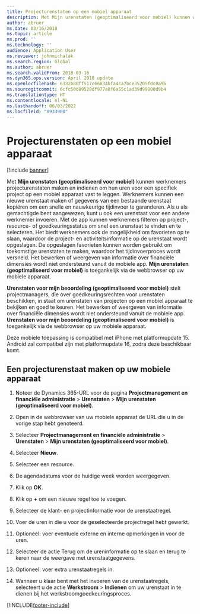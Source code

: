 ```yaml
---
title: Projecturenstaten op een mobiel apparaat
description: Met Mijn urenstaten (geoptimaliseerd voor mobiel) kunnen werknemers projecturenstaten maken en indienen om hun uren voor een specifiek project op een mobiel apparaat vast te leggen.
author: abruer
ms.date: 03/16/2018
ms.topic: article
ms.prod: ''
ms.technology: ''
audience: Application User
ms.reviewer: johnmichalak
ms.search.region: Global
ms.author: abruer
ms.search.validFrom: 2018-03-16
ms.dyn365.ops.version: April 2018 update
ms.openlocfilehash: 6332b80ff517c66834bfa4ca7bce35205fdc0a96
ms.sourcegitcommit: 6cfc50d89528df977a8f6a55c1ad39d99800d9b4
ms.translationtype: HT
ms.contentlocale: nl-NL
ms.lasthandoff: 06/03/2022
ms.locfileid: "8933900"
---
```

# <a name="project-timesheets-on-a-mobile-device"></a>Projecturenstaten op een mobiel apparaat

[!include [banner](../includes/banner.md)]

Met **Mijn urenstaten (geoptimaliseerd voor mobiel)** kunnen werknemers projecturenstaten maken en indienen om hun uren voor een specifiek project op een mobiel apparaat vast te leggen. Werknemers kunnen een nieuwe urenstaat maken of gegevens van een bestaande urenstaat kopiëren om een snelle en nauwkeurige tijdinvoer te garanderen. Als u als gemachtigde bent aangewezen, kunt u ook een urenstaat voor een andere werknemer invoeren. Met de app kunnen werknemers filteren op project-, resource- of goedkeuringsstatus om snel een urenstaat te vinden en te selecteren. Het biedt werknemers ook de mogelijkheid om favorieten op te slaan, waardoor de project- en activiteitsinformatie op de urenstaat wordt opgeslagen. De opgeslagen favorieten kunnen worden gebruikt om toekomstige urenstaten te maken, waardoor het tijdinvoerproces wordt versneld. Het bewerken of weergeven van informatie over financiële dimensies wordt niet ondersteund vanuit de mobiele app. **Mijn urenstaten (geoptimaliseerd voor mobiel)** is toegankelijk via de webbrowser op uw mobiele apparaat.

**Urenstaten voor mijn beoordeling (geoptimaliseerd voor mobiel)** stelt projectmanagers, die over goedkeuringsrechten voor urenstaten beschikken, in staat om urenstaten van projecten op een mobiel apparaat te bekijken en goed te keuren. Het bewerken of weergeven van informatie over financiële dimensies wordt niet ondersteund vanuit de mobiele app. **Urenstaten voor mijn beoordeling (geoptimaliseerd voor mobiel)** is toegankelijk via de webbrowser op uw mobiele apparaat.

Deze mobiele toepassing is compatibel met iPhone met platformupdate 15.
Android zal compatibel zijn met platformupdate 16, zodra deze beschikbaar komt.

## <a name="create-a-project-timesheet-on-your-mobile-device"></a>Een projecturenstaat maken op uw mobiele apparaat

1.  Noteer de Dynamics 365-URL voor de pagina **Projectmanagement en financiële administratie** \> **Urenstaten** \> **Mijn urenstaten (geoptimaliseerd voor mobiel)**.

2.  Open in de webbrowser van uw mobiele apparaat de URL die u in de vorige stap hebt genoteerd.
 
3.  Selecteer **Projectmanagement en financiële administratie** \> **Urenstaten** \> **Mijn urenstaten (geoptimaliseerd voor mobiel)**.

4.  Selecteer **Nieuw**.

5.  Selecteer een resource.

6.  De agendadatums voor de huidige week worden weergegeven.

7.  Klik op **OK**.

8.  Klik op **+** om een nieuwe regel toe te voegen.

9.  Selecteer de klant- en projectinformatie voor de urenstaatregel.

10. Voer de uren in die u voor de geselecteerde projectregel hebt gewerkt.

11. Optioneel: voer eventuele externe en interne opmerkingen in voor de uren.

12. Selecteer de actie Terug om de ureninformatie op te slaan en terug te keren naar de weergave met urenstaatgegevens.

13. Optioneel: voer extra urenstaatregels in.

14. Wanneer u klaar bent met het invoeren van de urenstaatregels, selecteert u de actie **Werkstroom** \> **Indienen** om uw urenstaat in te dienen bij het werkstroomgoedkeuringsproces.


[!INCLUDE[footer-include](../includes/footer-banner.md)]